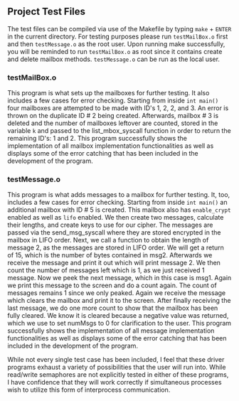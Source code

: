 ## Project Test Files

The test files can be compiled via use of the Makefile by typing `make` + `ENTER` in the current directory. For testing purposes please run `testMailBox.o` first and then `testMessage.o` as the root user. Upon running make successfully, you will be reminded to run `testMailBox.o` as root since it contains create and delete mailbox methods. `testMessage.o` can be run as the local user.

### testMailBox.o

This program is what sets up the mailboxes for further testing. It also includes a few cases for error checking. Starting from inside `int main()` four mailboxes are attempted to be made with ID's 1, 2, 2, and 3. An error is thrown on the duplicate ID # 2 being created. Afterwards, mailbox # 3 is deleted and the number of mailboxes leftover are counted, stored in the variable `k` and passed to the list_mbox_syscall function in order to return the remaining ID's: 1 and 2. This program successfully shows the implementation of all mailbox implementation functionalities as well as displays some of the error catching that has been included in the development of the program.

### testMessage.o

This program is what adds messages to a mailbox for further testing. It, too, includes a few cases for error checking. Starting from inside `int main()` an additional mailbox with ID # 5 is created. This mailbox also has `enable_crypt` enabled as well as `lifo` enabled. We then create two messages, calculate their lengths, and create keys to use for our cipher. The messages are passed via the send_msg_syscall where they are stored encrypted in the mailbox in LIFO order. Next, we call a function to obtain the length of message 2, as the messages are stored in LIFO order. We will get a return of 15, which is the number of bytes contained in msg2. Afterwards we receive the message and print it out which will print message 2. We then count the number of messages left which is 1, as we just received 1 message. Now we peek the next message, which in this case is msg1. Again we print this message to the screen and do a count again. The count of messages remains 1 since we only peaked. Again we receive the message which clears the mailbox and print it to the screen. After finally receiving the last message, we do one more count to show that the mailbox has been fully cleared. We know it is cleared because a negative value was returned, which we use to set numMsgs to 0 for clarification to the user. This program successfully shows the implementation of all message implementation functionalities as well as displays some of the error catching that has been included in the development of the program.

While not every single test case has been included, I feel that these driver programs exhaust a variety of possibilities that the user will run into. While read/write semaphores are not explicitly tested in either of these programs, I have confidence that they will work correctly if simultaneous processes wish to utilize this form of interprocess communication.
